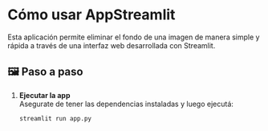 # Cómo usar AppStreamlit

Esta aplicación permite eliminar el fondo de una imagen de manera simple y rápida a través de una interfaz web desarrollada con Streamlit.

## 🖼️ Paso a paso

1. **Ejecutar la app**  
   Asegurate de tener las dependencias instaladas y luego ejecutá:

   ```bash
   streamlit run app.py
